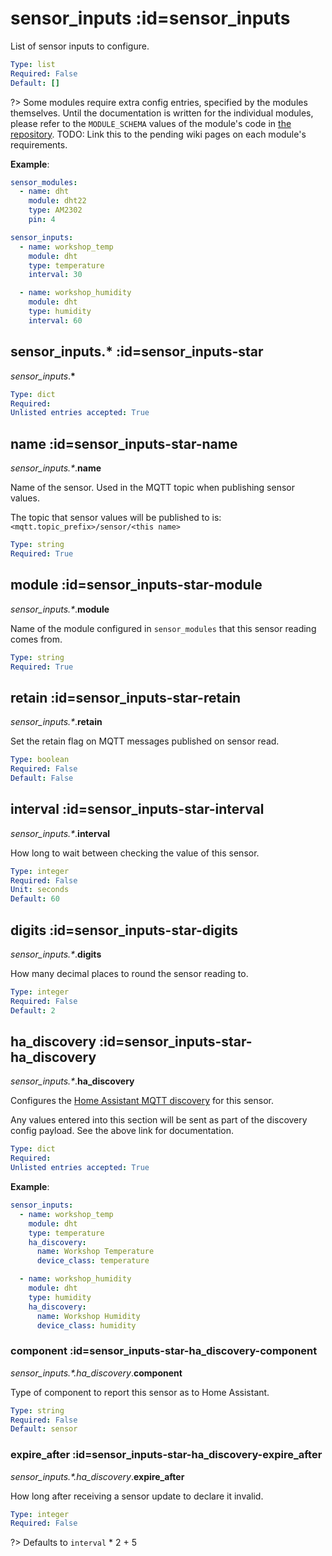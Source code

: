 
  

  

  

  

  

  

  

  

  

  

  

  

  

  

  

  

  

  

  

  

  

  

  

  

  

  

  

  

  

  

  

  

  

  

  

  

  

  

  

  

  

  

  

  

  

  

  

  

  

  

  

  

  

  

  

  

  

  

  

  

  

  

  

  

  

  

  

  

  

  

  

  

  

  

  

  

  

  

  

  

  
# sensor_inputs :id=sensor_inputs


List of sensor inputs to configure.

```yaml
Type: list
Required: False
Default: []
```

?> Some modules require extra config entries, specified by the modules themselves.
Until the documentation is written for the individual modules, please refer to the
`MODULE_SCHEMA` values of the module's code in
[the repository](https://github.com/flyte/pi-mqtt-gpio/tree/feature/asyncio/mqtt_io/modules).
TODO: Link this to the pending wiki pages on each module's requirements.

**Example**:

```yaml
sensor_modules:
  - name: dht
    module: dht22
    type: AM2302
    pin: 4

sensor_inputs:
  - name: workshop_temp
    module: dht
    type: temperature
    interval: 30

  - name: workshop_humidity
    module: dht
    type: humidity
    interval: 60

```



  

  
## sensor_inputs.* :id=sensor_inputs-star
*sensor_inputs*.**&ast;**



```yaml
Type: dict
Required: 
Unlisted entries accepted: True
```



  

  
## name :id=sensor_inputs-star-name
*sensor_inputs.&ast;*.**name**

Name of the sensor. Used in the MQTT topic when publishing sensor values.

The topic that sensor values will be published to is:
`<mqtt.topic_prefix>/sensor/<this name>`


```yaml
Type: string
Required: True
```



  

  
## module :id=sensor_inputs-star-module
*sensor_inputs.&ast;*.**module**

Name of the module configured in `sensor_modules` that this sensor reading
comes from.


```yaml
Type: string
Required: True
```



  

  
## retain :id=sensor_inputs-star-retain
*sensor_inputs.&ast;*.**retain**

Set the retain flag on MQTT messages published on sensor read.

```yaml
Type: boolean
Required: False
Default: False
```



  

  
## interval :id=sensor_inputs-star-interval
*sensor_inputs.&ast;*.**interval**

How long to wait between checking the value of this sensor.

```yaml
Type: integer
Required: False
Unit: seconds
Default: 60
```



  

  
## digits :id=sensor_inputs-star-digits
*sensor_inputs.&ast;*.**digits**

How many decimal places to round the sensor reading to.

```yaml
Type: integer
Required: False
Default: 2
```



  

  
## ha_discovery :id=sensor_inputs-star-ha_discovery
*sensor_inputs.&ast;*.**ha_discovery**

Configures the
[Home Assistant MQTT discovery](https://www.home-assistant.io/docs/mqtt/discovery/)
for this sensor.

Any values entered into this section will be sent as part of the discovery
config payload. See the above link for documentation.


```yaml
Type: dict
Required: 
Unlisted entries accepted: True
```


**Example**:

```yaml
sensor_inputs:
  - name: workshop_temp
    module: dht
    type: temperature
    ha_discovery:
      name: Workshop Temperature
      device_class: temperature

  - name: workshop_humidity
    module: dht
    type: humidity
    ha_discovery:
      name: Workshop Humidity
      device_class: humidity

```



  

  
### component :id=sensor_inputs-star-ha_discovery-component
*sensor_inputs.&ast;.ha_discovery*.**component**

Type of component to report this sensor as to Home Assistant.

```yaml
Type: string
Required: False
Default: sensor
```



  

  
### expire_after :id=sensor_inputs-star-ha_discovery-expire_after
*sensor_inputs.&ast;.ha_discovery*.**expire_after**

How long after receiving a sensor update to declare it invalid.

```yaml
Type: integer
Required: False
```

?> Defaults to `interval` * 2 + 5


  

  

